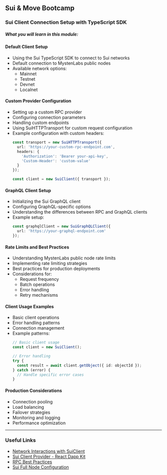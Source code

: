 ## Sui & Move Bootcamp

### Sui Client Connection Setup with TypeScript SDK

##### What you will learn in this module:

#### Default Client Setup
- Using the Sui TypeScript SDK to connect to Sui networks
- Default connection to MystenLabs public nodes
- Available network options:
  - Mainnet
  - Testnet
  - Devnet
  - Localnet

#### Custom Provider Configuration
- Setting up a custom RPC provider
- Configuring connection parameters
- Handling custom endpoints
- Using SuiHTTPTransport for custom request configuration
- Example configuration with custom headers:
  ```typescript
  const transport = new SuiHTTPTransport({
    url: 'https://your-custom-rpc-endpoint.com',
    headers: {
      'Authorization': 'Bearer your-api-key',
      'Custom-Header': 'custom-value'
    }
  });
  
  const client = new SuiClient({ transport });
  ```

#### GraphQL Client Setup
- Initializing the Sui GraphQL client
- Configuring GraphQL-specific options
- Understanding the differences between RPC and GraphQL clients
- Example setup:
  ```typescript
  const graphqlClient = new SuiGraphQLClient({
    url: 'https://your-graphql-endpoint.com'
  });
  ```

#### Rate Limits and Best Practices
- Understanding MystenLabs public node rate limits
- Implementing rate limiting strategies
- Best practices for production deployments
- Considerations for:
  - Request frequency
  - Batch operations
  - Error handling
  - Retry mechanisms

#### Client Usage Examples
- Basic client operations
- Error handling patterns
- Connection management
- Example patterns:
  ```typescript
  // Basic client usage
  const client = new SuiClient();
  
  // Error handling
  try {
    const result = await client.getObject({ id: objectId });
  } catch (error) {
    // Handle specific error cases
  }
  ```

#### Production Considerations
- Connection pooling
- Load balancing
- Failover strategies
- Monitoring and logging
- Performance optimization

---
### Useful Links

 - [Network Interactions with SuiClient
](https://sdk.mystenlabs.com/typescript/sui-client)
 - [Sui Client Provider - React Dapp Kit](https://sdk.mystenlabs.com/dapp-kit/sui-client-provider)
 - [RPC Best Practices
](https://docs.sui.io/references/sui-api/rpc-best-practices)
 - [Sui Full Node Configuration
](https://docs.sui.io/guides/operator/sui-full-node)
